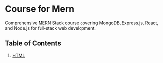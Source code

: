 # Course for Mern
Comprehensive MERN Stack course covering MongoDB, Express.js, React, and Node.js for full-stack web development.

## Table of Contents
1. [HTML](https://github.com/Shubhamindev/Mern-course-by-shubham-thakur/tree/main/Basics%20of%20HTML)
